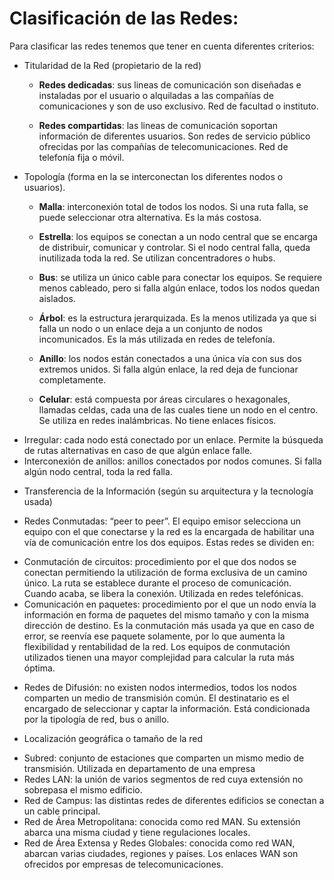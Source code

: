 # Clasificación de las Redes:

Para clasificar las redes tenemos que tener en cuenta diferentes criterios:

- Titularidad de la Red (propietario de la red)
   - **Redes dedicadas**: sus lineas de comunicación son diseñadas e instaladas por el usuario o alquiladas a las compañías de comunicaciones y son de uso exclusivo. Red de facultad o instituto.
     
   - **Redes compartidas**: las lineas de comunicación soportan información de diferentes usuarios. Son redes de servicio público ofrecidas por las compañías de telecomunicaciones. Red de telefonía fija o móvil.
     
- Topología (forma en la se interconectan los diferentes nodos o usuarios).
  
   - **Malla**: interconexión total de todos los nodos. Si una ruta falla, se puede seleccionar otra alternativa. Es la más costosa.
     
   - **Estrella**: los equipos se conectan a un nodo central que se encarga de distribuir, comunicar y controlar. Si el nodo central falla, queda inutilizada toda la red. Se utilizan concentradores o hubs.
     
   - **Bus**: se utiliza un único cable para conectar los equipos. Se requiere menos cableado, pero si falla algún enlace, todos los nodos quedan aislados.
    
   - **Árbol**: es la estructura jerarquizada. Es la menos utilizada ya que si falla un nodo o un enlace deja a un conjunto de nodos incomunicados. Es la más utilizada en redes de telefonía.
     
   - **Anillo**: los nodos están conectados a una única vía con sus dos extremos unidos. Si falla algún enlace, la red deja de funcionar completamente.
     
   - **Celular**: está compuesta por áreas circulares o hexagonales, llamadas celdas, cada una de las cuales tiene un
nodo en el centro. Se utiliza en redes inalámbricas. No tiene enlaces físicos.
* Irregular: cada nodo está conectado por un enlace. Permite la búsqueda de rutas alternativas en caso de que
algún enlace falle.
* Interconexión de anillos: anillos conectados por nodos comunes. Si falla algún nodo central, toda la red falla.
- Transferencia de la Información (según su arquitectura y la tecnología usada)
* Redes Conmutadas: “peer to peer”. El equipo emisor selecciona un equipo con el que conectarse y la red es la
encargada de habilitar una vía de comunicación entre los dos equipos. Estas redes se dividen en:
+ Conmutación de circuitos: procedimiento por el que dos nodos se conectan permitiendo la utilización
de forma exclusiva de un camino único. La ruta se establece durante el proceso de comunicación. Cuando acaba,
se libera la conexión. Utilizada en redes telefónicas.
+ Comunicación en paquetes: procedimiento por el que un nodo envía la información en forma de
paquetes del mismo tamaño y con la misma dirección de destino. Es la conmutación más usada ya que en caso de
error, se reenvía ese paquete solamente, por lo que aumenta la flexibilidad y rentabilidad de la red. Los equipos de
conmutación utilizados tienen una mayor complejidad para calcular la ruta más óptima.
* Redes de Difusión: no existen nodos intermedios, todos los nodos comparten un medio de transmisión común.
El destinatario es el encargado de seleccionar y captar la información. Está condicionada por la tipología de red,
bus o anillo.
- Localización geográfica o tamaño de la red
* Subred: conjunto de estaciones que comparten un mismo medio de transmisión. Utilizada en departamento de
una empresa
* Redes LAN: la unión de varios segmentos de red cuya extensión no sobrepasa el mismo edificio.
* Red de Campus: las distintas redes de diferentes edificios se conectan a un cable principal.
* Red de Área Metropolitana: conocida como red MAN. Su extensión abarca una misma ciudad y tiene
regulaciones locales.
* Red de Área Extensa y Redes Globales: conocida como red WAN, abarcan varias ciudades, regiones y países.
Los enlaces WAN son ofrecidos por empresas de telecomunicaciones.
